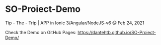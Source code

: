 # SO-Proiect-Demo

Tip - The - Trip    |    APP in Ionic 3/Angular/NodeJS-v6  @ Feb 24, 2021

Check the Demo on GitHub Pages:
https://dantehtb.github.io/SO-Proiect-Demo/
